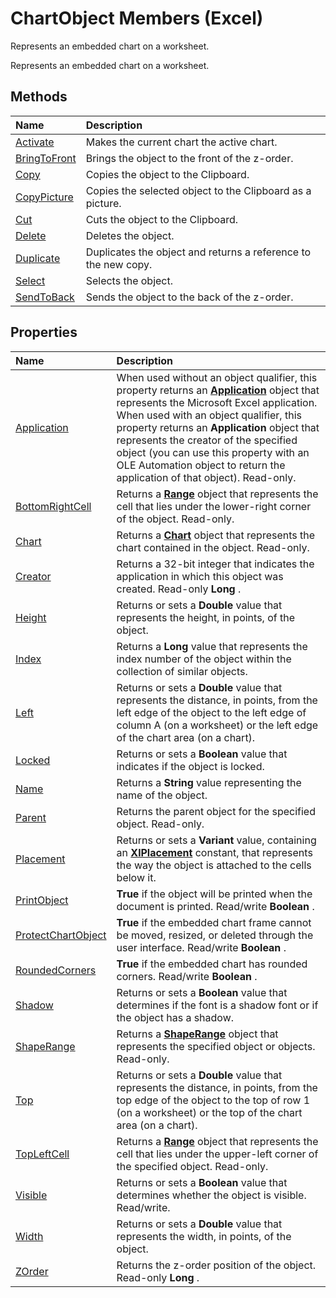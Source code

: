 
# ChartObject Members (Excel)
Represents an embedded chart on a worksheet.

Represents an embedded chart on a worksheet.


## Methods



|**Name**|**Description**|
|:-----|:-----|
|[Activate](21997b8b-e446-249b-b33e-ee3b7f9aa564.md)|Makes the current chart the active chart.|
|[BringToFront](2b9d6071-41e4-cd8b-2a4c-ddfbbfbb4348.md)|Brings the object to the front of the z-order.|
|[Copy](caa81e99-796d-f86d-6ea5-e74656695248.md)|Copies the object to the Clipboard.|
|[CopyPicture](d04d4fcc-550d-cea3-6967-35b17fe102eb.md)|Copies the selected object to the Clipboard as a picture.|
|[Cut](7d6cc489-72db-6c6b-65d4-8192ee99d34c.md)|Cuts the object to the Clipboard.|
|[Delete](0bb56a89-433b-9503-968e-361bcbb18635.md)|Deletes the object.|
|[Duplicate](f43de123-c113-ca5d-6cf7-71f7d08f7e88.md)|Duplicates the object and returns a reference to the new copy.|
|[Select](76188499-f21b-40fd-f259-4cf3d5ab7716.md)|Selects the object.|
|[SendToBack](a8f0f721-15ba-662f-ac17-0ac1657e3413.md)|Sends the object to the back of the z-order.|

## Properties



|**Name**|**Description**|
|:-----|:-----|
|[Application](1d2e8fde-3641-fd19-bf7d-f4b72d827e22.md)|When used without an object qualifier, this property returns an  **[Application](19b73597-5cf9-4f56-8227-b5211f657f6f.md)** object that represents the Microsoft Excel application. When used with an object qualifier, this property returns an **Application** object that represents the creator of the specified object (you can use this property with an OLE Automation object to return the application of that object). Read-only.|
|[BottomRightCell](e437e7d9-b8fb-0a55-9741-1b11dea714b7.md)|Returns a  **[Range](b8207778-0dcc-4570-1234-f130532cc8cd.md)** object that represents the cell that lies under the lower-right corner of the object. Read-only.|
|[Chart](99adb730-fc7b-1033-03e0-aebc82d95814.md)|Returns a  **[Chart](179c32ce-49bd-6f36-ea12-89fb5443f3ea.md)** object that represents the chart contained in the object. Read-only.|
|[Creator](43861135-6f26-3be3-3ee8-9dba4b73cbc6.md)|Returns a 32-bit integer that indicates the application in which this object was created. Read-only  **Long** .|
|[Height](0acac3a2-851a-496b-1130-30cd9fcb749c.md)|Returns or sets a  **Double** value that represents the height, in points, of the object.|
|[Index](66c83d0f-e720-bb92-15ff-7186d2d74263.md)|Returns a  **Long** value that represents the index number of the object within the collection of similar objects.|
|[Left](2b4964e2-624e-e53e-6efc-f792bf28a202.md)|Returns or sets a  **Double** value that represents the distance, in points, from the left edge of the object to the left edge of column A (on a worksheet) or the left edge of the chart area (on a chart).|
|[Locked](6c500016-73c5-81bc-30de-4c008bf97cd0.md)|Returns or sets a  **Boolean** value that indicates if the object is locked.|
|[Name](3da85312-f508-499a-6799-c1e15e2259a0.md)|Returns a  **String** value representing the name of the object.|
|[Parent](804be3ed-755a-8358-becf-869d2e2afb80.md)|Returns the parent object for the specified object. Read-only.|
|[Placement](61369038-c3ab-531f-93c0-b8bdfe3c07dd.md)|Returns or sets a  **Variant** value, containing an **[XlPlacement](ad52cbf4-3d51-d9fe-5e31-be181f7775d3.md)** constant, that represents the way the object is attached to the cells below it.|
|[PrintObject](504f4a82-6129-cb38-ea2f-f9b29e14d036.md)| **True** if the object will be printed when the document is printed. Read/write **Boolean** .|
|[ProtectChartObject](0fd7830a-5c07-89f4-190d-b4b231512de7.md)| **True** if the embedded chart frame cannot be moved, resized, or deleted through the user interface. Read/write **Boolean** .|
|[RoundedCorners](cb58389a-0235-384e-e32a-e669e789bacc.md)| **True** if the embedded chart has rounded corners. Read/write **Boolean** .|
|[Shadow](241d7365-a666-8f87-8e5e-eebf89662e17.md)|Returns or sets a  **Boolean** value that determines if the font is a shadow font or if the object has a shadow.|
|[ShapeRange](12ad4077-1687-2bb9-41cf-fd8f1e02adc0.md)|Returns a  **[ShapeRange](e1b8229c-73a0-4a77-5e00-4bcec9032260.md)** object that represents the specified object or objects. Read-only.|
|[Top](726894bb-1a49-47b5-2b47-b7a8b204e2db.md)|Returns or sets a  **Double** value that represents the distance, in points, from the top edge of the object to the top of row 1 (on a worksheet) or the top of the chart area (on a chart).|
|[TopLeftCell](582879c6-528d-3979-c52e-13c738ba6902.md)|Returns a  **[Range](b8207778-0dcc-4570-1234-f130532cc8cd.md)** object that represents the cell that lies under the upper-left corner of the specified object. Read-only.|
|[Visible](6e9f8470-49cf-b13a-dc97-4653ce654b44.md)|Returns or sets a  **Boolean** value that determines whether the object is visible. Read/write.|
|[Width](ebe9523f-2777-fd27-a29e-c378355c3c18.md)|Returns or sets a  **Double** value that represents the width, in points, of the object.|
|[ZOrder](1d3e3557-66c5-78f8-a86c-c0d64af63bc6.md)|Returns the z-order position of the object. Read-only  **Long** .|
